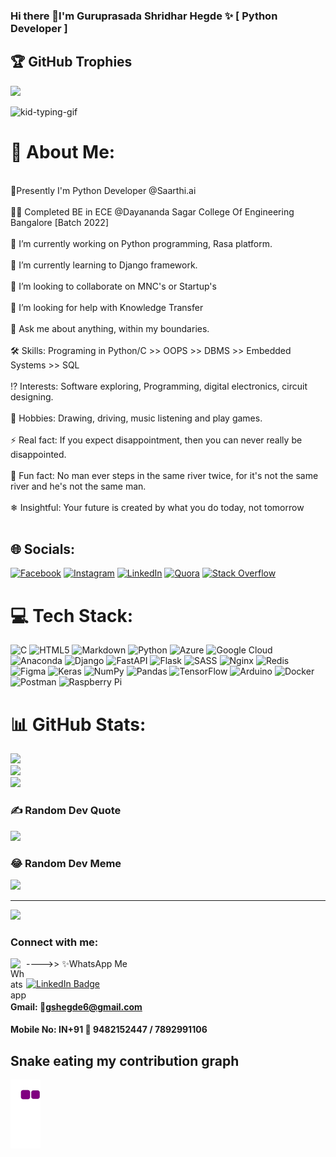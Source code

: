 ### Hi there 👋I'm Guruprasada Shridhar Hegde ✨ [ Python Developer ]
## 🏆 GitHub Trophies
![](https://github-profile-trophy.vercel.app/?username=GuruprasadaShridharHegde&theme=radical&no-frame=false&no-bg=false&margin-w=4)

![kid-typing-gif](https://user-images.githubusercontent.com/85961223/147409984-eca97ac6-0182-48fc-895c-5feda1a819f1.gif)  

# 💫 About Me:
<br>🌱Presently I'm Python Developer @Saarthi.ai<br><br>👨‍🎓 Completed BE in ECE @Dayananda Sagar College Of Engineering Bangalore [Batch 2022]<br><br>🔭 I’m currently working on Python programming, Rasa platform.<br><br>🌱 I’m currently learning to Django framework.<br><br>👯 I’m looking to collaborate on MNC's or Startup's<br><br>🤔 I’m looking for help with Knowledge Transfer<br><br>💬 Ask me about anything, within my boundaries.<br><br>🛠 Skills: Programing in Python/C >> OOPS >> DBMS >> Embedded Systems >> SQL<br><br>⁉️ Interests: Software exploring, Programming, digital electronics, circuit designing.<br><br>📍 Hobbies: Drawing, driving, music listening and play games.<br><br>⚡ Real fact: If you expect disappointment, then you can never really be disappointed.<br><br>🎉 Fun fact: No man ever steps in the same river twice, for it's not the same river and he's not the same man.<br><br>❄ Insightful: Your future is created by what you do today, not tomorrow<br><br>


## 🌐 Socials:
[![Facebook](https://img.shields.io/badge/Facebook-%231877F2.svg?logo=Facebook&logoColor=white)](https://facebook.com/profile.php?id=100083385574254) [![Instagram](https://img.shields.io/badge/Instagram-%23E4405F.svg?logo=Instagram&logoColor=white)](https://instagram.com/guruprasada_s_hegde/) [![LinkedIn](https://img.shields.io/badge/LinkedIn-%230077B5.svg?logo=linkedin&logoColor=white)](https://linkedin.com/in/https://www.linkedin.com/in/guruprasadashridharhegde/) [![Quora](https://img.shields.io/badge/Quora-%23B92B27.svg?logo=Quora&logoColor=white)](https://quora.com/profile/https://www.quora.com/profile/Guruprasada-Shridhar-Hegde-1DS19EC414) [![Stack Overflow](https://img.shields.io/badge/-Stackoverflow-FE7A16?logo=stack-overflow&logoColor=white)](https://stackoverflow.com/users/19766956) 

# 💻 Tech Stack:
![C](https://img.shields.io/badge/c-%2300599C.svg?style=for-the-badge&logo=c&logoColor=white) ![HTML5](https://img.shields.io/badge/html5-%23E34F26.svg?style=for-the-badge&logo=html5&logoColor=white) ![Markdown](https://img.shields.io/badge/markdown-%23000000.svg?style=for-the-badge&logo=markdown&logoColor=white) ![Python](https://img.shields.io/badge/python-3670A0?style=for-the-badge&logo=python&logoColor=ffdd54) ![Azure](https://img.shields.io/badge/azure-%230072C6.svg?style=for-the-badge&logo=azure-devops&logoColor=white) ![Google Cloud](https://img.shields.io/badge/Google%20Cloud-%234285F4.svg?style=for-the-badge&logo=google-cloud&logoColor=white) ![Anaconda](https://img.shields.io/badge/Anaconda-%2344A833.svg?style=for-the-badge&logo=anaconda&logoColor=white) ![Django](https://img.shields.io/badge/django-%23092E20.svg?style=for-the-badge&logo=django&logoColor=white) ![FastAPI](https://img.shields.io/badge/FastAPI-005571?style=for-the-badge&logo=fastapi) ![Flask](https://img.shields.io/badge/flask-%23000.svg?style=for-the-badge&logo=flask&logoColor=white) ![SASS](https://img.shields.io/badge/SASS-hotpink.svg?style=for-the-badge&logo=SASS&logoColor=white) ![Nginx](https://img.shields.io/badge/nginx-%23009639.svg?style=for-the-badge&logo=nginx&logoColor=white) ![Redis](https://img.shields.io/badge/redis-%23DD0031.svg?style=for-the-badge&logo=redis&logoColor=white) 	![Figma](https://img.shields.io/badge/figma-%23F24E1E.svg?style=for-the-badge&logo=figma&logoColor=white) ![Keras](https://img.shields.io/badge/Keras-%23D00000.svg?style=for-the-badge&logo=Keras&logoColor=white) ![NumPy](https://img.shields.io/badge/numpy-%23013243.svg?style=for-the-badge&logo=numpy&logoColor=white) ![Pandas](https://img.shields.io/badge/pandas-%23150458.svg?style=for-the-badge&logo=pandas&logoColor=white) ![TensorFlow](https://img.shields.io/badge/TensorFlow-%23FF6F00.svg?style=for-the-badge&logo=TensorFlow&logoColor=white) ![Arduino](https://img.shields.io/badge/-Arduino-00979D?style=for-the-badge&logo=Arduino&logoColor=white) ![Docker](https://img.shields.io/badge/docker-%230db7ed.svg?style=for-the-badge&logo=docker&logoColor=white) ![Postman](https://img.shields.io/badge/Postman-FF6C37?style=for-the-badge&logo=postman&logoColor=white) ![Raspberry Pi](https://img.shields.io/badge/-RaspberryPi-C51A4A?style=for-the-badge&logo=Raspberry-Pi)
# 📊 GitHub Stats:
![](https://github-readme-stats.vercel.app/api?username=GuruprasadaShridharHegde&theme=highcontrast&hide_border=false&include_all_commits=false&count_private=false)<br/>
![](https://github-readme-streak-stats.herokuapp.com/?user=GuruprasadaShridharHegde&theme=highcontrast&hide_border=false)<br/>
![](https://github-readme-stats.vercel.app/api/top-langs/?username=GuruprasadaShridharHegde&theme=highcontrast&hide_border=false&include_all_commits=false&count_private=false&layout=compact)



### ✍️ Random Dev Quote
![](https://quotes-github-readme.vercel.app/api?type=horizontal&theme=radical)

### 😂 Random Dev Meme
<img src="https://random-memer.herokuapp.com/" width="512px"/>

---
[![](https://visitcount.itsvg.in/api?id=GuruprasadaShridharHegde&icon=5&color=1)](https://visitcount.itsvg.in)
 
   <!-- Connect with me -->
   <h3 align="left">Connect with me:</h3>
   <p align="left">
  <a  href="https://api.whatsapp.com/send?phone=919482152447"> <img align="left" alt="Whatsapp" width="25px" src="https://cdn.jsdelivr.net/npm/simple-icons@v3/icons/whatsapp.svg" /> </a>
---->> ✨WhatsApp Me  
    
 [![LinkedIn Badge](https://img.shields.io/badge/LinkedIn-Profile-informational?style=flat&logo=linkedin&logoColor=white&color=0D76A8)](https://www.linkedin.com/in/guruprasadashridharhegde/)   
#### Gmail: 📧gshegde6@gmail.com 
#### Mobile No: IN+91 📲 9482152447 / 7892991106 
    
## Snake eating my contribution graph
![snake gif](https://github.com/GuruprasadaShridharHegde/GuruprasadaShridharHegde/blob/output/github-contribution-grid-snake.gif)
    

 
